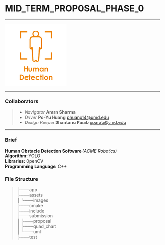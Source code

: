 # MID_TERM_PROPOSAL_PHASE_0
*** 
![Logo](/assets/images/logo.png )
***
### Collaborators
> - *Navigator*      **Aman Sharma**    
> - *Driver*         **Po-Yu Huang**  <phuang14@umd.edu>
> - *Design Keeper*  **Shantanu Parab**  <sparab@umd.edu>

***
### Brief

**Human Obstacle Detection Software**  *(ACME Robotics)*  
 **Algorithm:** YOLO  
**Libraries:** OpenCV  
 **Programming Language:** C++


### File Structure  

>├───app  
>├───assets  
>│   └───images  
>├───cmake  
>├───include  
>├───submission  
>│   ├───proposal  
>│   ├───quad_chart  
>│   └───uml  
>├───test  
